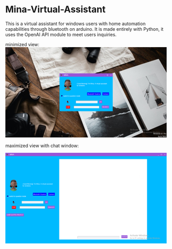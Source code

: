 # Mina-Virtual-Assistant
This is a virtual assistant for windows users with home automation capabilities through bluetooth on arduino.
It is made entirely with Python, it uses the OpenAI API module to meet users inquiries.

minimized view:
![Alt text](https://github.com/Richieacey/Mina-Virtual-Assistant/blob/main/ice_screenshot_20230419-070616.png?raw=true "minimized view")

maximized view with chat window:

![Alt text](https://github.com/Richieacey/Mina-Virtual-Assistant/blob/main/screenshot.png?raw=true "maximized view")

